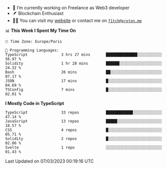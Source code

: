 - 🔭 I’m currently working on Freelance as Web3 developer
- 🪶 Blockchain Enthusiast
- 👨‍💻 You can visit my [website](https://f1tch.xyz) or contact me on [`f1tch@proton.me`](mailto:f1tch@proton.me)

<!--START_SECTION:waka-->
📊 **This Week I Spent My Time On** 

```text
🕑︎ Time Zone: Europe/Paris

💬 Programming Languages: 
TypeScript               3 hrs 27 mins       ██████████████░░░░░░░░░░░   56.97 % 
Solidity                 1 hr 28 mins        ██████░░░░░░░░░░░░░░░░░░░   24.32 % 
Bash                     26 mins             ██░░░░░░░░░░░░░░░░░░░░░░░   07.17 % 
JSON                     17 mins             █░░░░░░░░░░░░░░░░░░░░░░░░   04.69 % 
TSConfig                 7 mins              █░░░░░░░░░░░░░░░░░░░░░░░░   02.01 % 
```

**I Mostly Code in TypeScript** 

```text
TypeScript               33 repos            ████████████░░░░░░░░░░░░░   47.14 % 
JavaScript               13 repos            █████░░░░░░░░░░░░░░░░░░░░   18.57 % 
CSS                      4 repos             █░░░░░░░░░░░░░░░░░░░░░░░░   05.71 % 
Solidity                 2 repos             █░░░░░░░░░░░░░░░░░░░░░░░░   02.86 % 
Svelte                   1 repo              ░░░░░░░░░░░░░░░░░░░░░░░░░   01.43 % 
```




 Last Updated on 07/03/2023 00:19:16 UTC
<!--END_SECTION:waka-->
